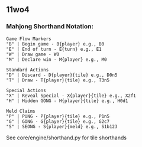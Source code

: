 ## 11wo4

### Mahjong Shorthand Notation:

```
Game Flow Markers
"B" | Begin game - B{player} e.g., B0
"E" | End of turn - E{turn} e.g., E1
"W" | Draw game - W0
"M" | Declare win - M{player} e.g., M0

Standard Actions
"D" | Discard - D{player}{tile} e.g., D0n5
"T" | Draw - T{player}{tile} e.g., T3n5

Special Actions
"X" | Reveal Special - X{player}{tile} e.g., X2f1
"H" | Hidden GONG - H{player}{tile} e.g., H0d1

Meld Claims
"P" | PUNG - P{player}{tile} e.g., P1n5
"G" | GONG - G{player}{tile} e.g., G2c7
"S" | SEONG - S{player}{meld} e.g., S1b123
```

See core/engine/shorthand.py for tile shorthands
